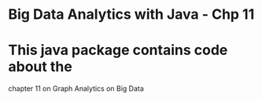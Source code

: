 # Big Data Analytics with Java - Chp 11

# This java package contains code about the
  chapter 11 on Graph Analytics on Big Data